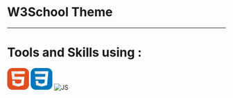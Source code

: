 # W3School Theme
---
# Tools and Skills using : 
<div style="display: inline-block">
  <img src="https://github.com/tandpfun/skill-icons/blob/main/icons/HTML.svg" width="50" hight="50" title="HMTL">
  <img src="https://github.com/tandpfun/skill-icons/blob/main/icons/CSS.svg" width="50" hight="50" title="CSS">
  <img src="https://github.com/tandpfun/skill-icons/blob/main/icons/JS.svg" width="50" hight="50" title="JS">
</div>
